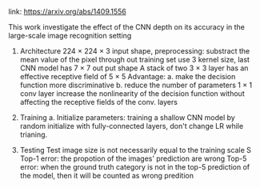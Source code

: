 link: https://arxiv.org/abs/1409.1556

This work investigate the effect of the CNN depth on its accuracy in the large-scale image recognition setting

1. Architecture
  224 × 224 × 3 input shape, preprocessing: substract the mean value of the pixel through out training set
  use 3 kernel size, last CNN model has 7 × 7 out put shape
  A stack of two 3 × 3 layer has an effective receptive field of 5 × 5
    Advantage: a. make the decision function more discriminative
               b. reduce the number of parameters
  1 × 1 conv layer increase the nonlinearity of the decision function without affecting the receptive fields of the conv. layers

2. Training
  a. Initialize parameters:
    training a shallow CNN model by random initialize with fully-connected layers, don't change LR while trianing.

3. Testing
  Test image size is not necessarily equal to the training scale S
  Top-1 error: the propotion of the images' prediction are wrong
  Top-5 error: when the ground truth category is not in the top-5 prediction of the model, then it will be counted as wrong predition
